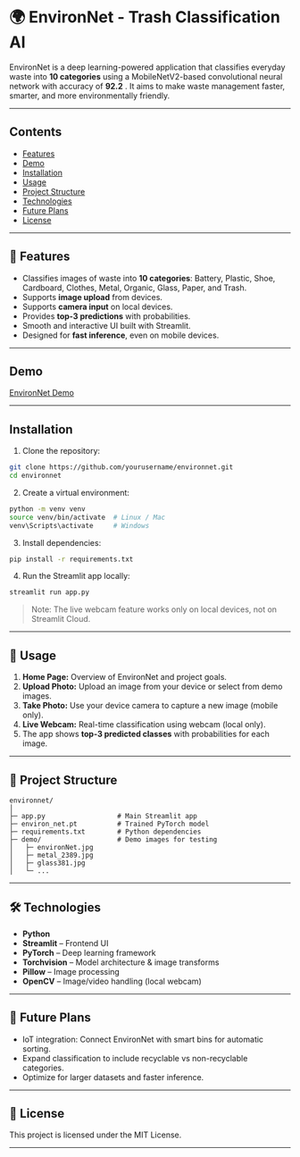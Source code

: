 
# 🌍 EnvironNet - Trash Classification AI

EnvironNet is a deep learning-powered application that classifies everyday waste into **10 categories** using a MobileNetV2-based convolutional neural network with accuracy of **92.2** . It aims to make waste management faster, smarter, and more environmentally friendly.

---

## Contents
- [Features](#features)
- [Demo](#demo)
- [Installation](#installation)
- [Usage](#usage)
- [Project Structure](#project-structure)
- [Technologies](#technologies)
- [Future Plans](#future-plans)
- [License](#license)

---

## 🔹 Features
- Classifies images of waste into **10 categories**: Battery, Plastic, Shoe, Cardboard, Clothes, Metal, Organic, Glass, Paper, and Trash.
- Supports **image upload** from devices.
- Supports **camera input** on local devices.
- Provides **top-3 predictions** with probabilities.
- Smooth and interactive UI built with Streamlit.
- Designed for **fast inference**, even on mobile devices.

---

##  Demo

[EnvironNet Demo](https://environnet.streamlit.app/)

---

##  Installation

1. Clone the repository:

```bash
git clone https://github.com/yourusername/environnet.git
cd environnet
````

2. Create a virtual environment:

```bash
python -m venv venv
source venv/bin/activate  # Linux / Mac
venv\Scripts\activate     # Windows
```

3. Install dependencies:

```bash
pip install -r requirements.txt
```

4. Run the Streamlit app locally:

```bash
streamlit run app.py
```

> Note: The live webcam feature works only on local devices, not on Streamlit Cloud.

---

## 🚀 Usage

1. **Home Page:** Overview of EnvironNet and project goals.
2. **Upload Photo:** Upload an image from your device or select from demo images.
3. **Take Photo:** Use your device camera to capture a new image (mobile only).
4. **Live Webcam:** Real-time classification using webcam (local only).
5. The app shows **top-3 predicted classes** with probabilities for each image.

---

## 📁 Project Structure

```
environnet/
│
├─ app.py                  # Main Streamlit app
├─ environ_net.pt          # Trained PyTorch model
├─ requirements.txt        # Python dependencies
├─ demo/                   # Demo images for testing
│   ├─ environNet.jpg
│   ├─ metal_2389.jpg
│   ├─ glass381.jpg
│   └─ ... 
```

---

## 🛠 Technologies

* **Python**
* **Streamlit** – Frontend UI
* **PyTorch** – Deep learning framework
* **Torchvision** – Model architecture & image transforms
* **Pillow** – Image processing
* **OpenCV** – Image/video handling (local webcam)

---

## 🌟 Future Plans

* IoT integration: Connect EnvironNet with smart bins for automatic sorting.
* Expand classification to include recyclable vs non-recyclable categories.
* Optimize for larger datasets and faster inference.

---

## 📄 License

This project is licensed under the MIT License.

---

